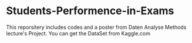 # Students-Performence-in-Exams
This reporsitery includes codes and a poster from Daten Analyse Methods lecture's Project. You can get the DataSet from Kaggle.com

